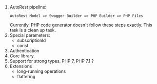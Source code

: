 1. AutoRest pipeline:
   ```
   AutoRest Model => Swagger Builder => PHP Builder => PHP Files
   ```
   Currently, PHP code generator doesn't follow these steps exactly. This task is a clean up task.
1. Special parameters:
   - subscriptionId
   - const
1. Authentication
1. Core library.
1. Support for strong types. PHP 7, PHP 7.1 ?
1. Extensions
   - long-running operations
   - flattering
